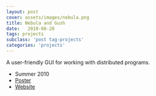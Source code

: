 ```yaml
---
layout: post
cover: assets/images/nebula.png
title: Nebula and Gush
date:   2010-08-20
tags: projects
subclass: 'post tag-projects'
categories: 'projects'
---
```


A user-friendly GUI for working with distributed programs.
- Summer 2010
- [Poster](files/nebula2010.pdf)
- [Website](http://gush.cs.williams.edu/trac/gush/wiki/NebulaPage)